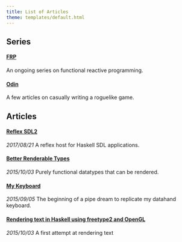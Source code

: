 ```yaml
---
title: List of Articles
theme: templates/default.html
---
```


Series
------

#### [FRP](/series/frp)
An ongoing series on functional reactive programming.

#### [Odin](/series/odin)
A few articles on casually writing a roguelike game.

Articles
--------
#### [Reflex SDL2](reflex-sdl2)
_2017/08/21_
A reflex host for Haskell SDL applications.

#### [Better Renderable Types](Renderable.html)
_2015/10/03_
Purely functional datatypes that can be rendered.

#### [My Keyboard](My-Keyboard.html)
_2015/09/05_
The beginning of a pipe dream to replicate my datahand keyboard.

#### [Rendering text in Haskell using freetype2 and OpenGL](Haskell-font-rendering-with-freetype2-and-opengl.html)
_2015/10/03_
A first attempt at rendering text
